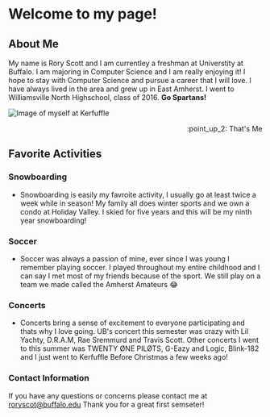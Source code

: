 # Welcome to my page!

## About Me
My name is Rory Scott and I am currentley a freshman at Universtity at Buffalo. I am majoring in Computer Science and I am really enjoying it! I hope to stay with Computer Science and pursue a career that I will love. I have always lived in the area and grew up in East Amherst. I went to Williamsville North Highschool, class of 2016. **Go Spartans!**

![Image of myself at Kerfuffle](http://imgur.com/tLDDfch.png)
<div style="text-align: right"> :point_up_2: That's Me</div>

## Favorite Activities

### Snowboarding
  - Snowboarding is easily my favroite activity, I usually go at least twice a week while in season! My family all does winter sports and we own a condo at Holiday Valley. I skied for five years and this  will be my ninth year snowboarding!
  
### Soccer
  - Soccer was always a passion of mine, ever since I was young I remember playing soccer. I played throughout my entire childhood and I can say I met most of my friends because of the sport. We still play on a team we made called the Amherst Amateurs :joy:
  
### Concerts
   - Concerts bring a sense of excitement to everyone participating and thats why I love going. UB's concert this semester was crazy with Lil Yachty, D.R.A.M, Rae Sremmurd and Travis Scott. Other concerts I went to this summer was TWENTY ØNE PILØTS, G-Eazy and Logic, Blink-182 and I just went to Kerfuffle Before Christmas a few weeks ago!


### Contact Information

If you have any questions or concerns please contact me at roryscot@buffalo.edu
Thank you for a great first semseter!

